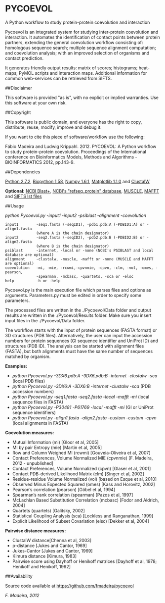 ﻿﻿PYCOEVOL
========
A Python workflow to study protein-protein coevolution and interaction
 
Pycoevol is an integrated system for studying inter-protein coevolution and interaction.
It automates the identification of contact points between protein partners, extending the 
general coevolution workflow consisting of: homologous sequence search; multiple sequence 
alignment computation; and coevolution analysis; with an improved selection of organisms 
and contact prediction. 

It generates friendly output results: matrix of scores; histograms;
heat-maps; PyMOL scripts and interaction maps. Additional information for common web-services
can be retrieved from SIFTS. 


##Disclaimer 

This software is provided "as is", with no explicit or implied warranties. 
Use this software at your own risk.

##Copyright

This software is public domain, and everyone has the right to copy, 
distribute, reuse, modify, improve and debug it.

If you want to cite this piece of software/workflow use the following:

Fábio Madeira and Ludwig Krippahl. 2012. PYCOEVOL: A Python workflow to study 
protein-protein coevolution. Proceedings of the International conference on 
Bioinformatics Models, Methods and Algorithms - BIOINFORMATICS 2012, pp.143-9. 

##Dependencies

[Python 2.7.2](http://python.org/),
[Biopython 1.58](http://biopython.org/),
[Numpy 1.6.1](http://numpy.scipy.org/),
[Matplotlib 1.1.0](http://matplotlib.sourceforge.net/) and
[ClustalW](http://www.clustal.org/)

**Optional:**
[NCBI Blast+](http://blast.ncbi.nlm.nih.gov/Blast.cgi?CMD=Web&PAGE_TYPE=BlastDocs&DOC_TYPE=Download),
[NCBI's "refseq_protein" database](ftp://ftp.ncbi.nlm.nih.gov/blast/db/),
[MUSCLE](http://www.drive5.com/muscle/),
[MAFFT](http://mafft.cbrc.jp/alignment/software/) and
[SIFTS lst files](http://www.ebi.ac.uk/pdbe/docs/sifts/quick.html)


##Usage
 
_python Pycoevol.py  -input1 -input2 -psiblast -alignment -coevolution_
    
    input1        -seq1.fasta (-seqID1), -pdb1.pdb:A (-PDBID1:A) or -align1.fasta   
                  (where A is the chain designator)                
    input2        -seq2.fasta (-seqID2), -pdb2.pdb:B (-PDBID2:B) or -align2.fasta 
                  (where B is the chain designator) 
    psiblast      -internet, -local or -none (NCBI's PSIBLAST and local database are optional) 
    alignment     -clustalw, -muscle, -mafft or -none (MUSCLE and MAFFT are optional) 
    coevolution   -mi, -mie, -rcwmi,-cpvnmie, -cpvn, -clm, -vol, -omes, -pearson, 
                  -spearman, -mcbasc, -quartets, -sca or -elsc
    help          -h or -help


Pycoevol.py is the main execution file which parses files and options
as arguments. Parameters.py must be edited in order to specify some 
parameters.

The processed files are written in the ./Pycoevol/Data folder and 
output results are written in the ./Pycoevol/Results folder.
Make sure you insert input files in the ./Pycoevol/Data folder.

The workflow starts with the input of protein sequences (FASTA format) or 3D structures
(PDB files). Alternatively, the user can input the accession numbers for protein sequences (GI
sequence identifier and UniProt ID) and structures (PDB ID). The analysis can be started with 
alignment files (FASTA), but both alignments must have the same number of sequences matched by 
organism.

**Examples:**

* _python Pycoevol.py -3DX6.pdb:A -3DX6.pdb:B -internet -clustalw -sca_ (local PDB files)
* _python Pycoevol.py -3DX6:A -3DX6:B -internet -clustalw -sca_ (PDB accession numbers)
* _python Pycoevol.py -seq1.fasta -seq2.fasta -local -mafft -mi_ (local sequence files in FASTA)
* _python Pycoevol.py -P30481 -P61769 -local -mafft -mi_ (GI or UniProt sequence identifiers)
* _python Pycoevol.py -align1.fasta -align2.fasta -custom -custom -cpvn_ (local alignments in FASTA)

**Coevolution measures:**

* Mutual Information (mi) [Gloor et al, 2005]
* MI by pair Entropy (mie) [Martin et al, 2005]
* Row and Column Weighed MI (rcwmi) [Gouveia-Oliveira et al, 2007]
* Contact Preferences, Volume Normalized MIE (cpvnmie) [F. Madeira, 2012 - unpublished]
* Contact Preferences, Volume Normalized (cpvn) [Glaser et al, 2001]
* Contact PDB-derived Likelihood Matrix (clm) [Singer et al, 2002]
* Residue-residue Volume Normalized (vol) [based on Esque et al, 2010]
* Observed Minus Expected Squared  (omes) [Kass and Horovitz, 2002]
* Pearson’s correlation (pearson) [Göbel et al, 1994]
* Spearman’s rank correlation (spearman) [Pazos et al, 1997]
* McLachlan Based Substitution Correlation (mcbasc) [Fodor and Aldrich, 2004]
* Quartets (quartets) [Galitsky, 2002]
* Statistical Coupling Analysis (sca) [Lockless and Ranganathan, 1999]
* Explicit Likelihood of Subset Covariation (elsc) [Dekker et al, 2004]

**Pairwise distance measures:**

* ClustalW distance[Chenna et al, 2003]
* p-distance [Jukes and Cantor, 1969]
* Jukes-Cantor [Jukes and Cantor, 1969]
* Kimura distance [Kimura, 1983]
* Pairwise score using Dayhoff or Henikoff matrices [Dayhoff et al, 1978; 
Henikoff and Henikoff, 1992]

##Availability

Source code available at
https://github.com/fmadeira/pycoevol


*F. Madeira, 2012*

